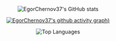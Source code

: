 <center>
  
  ![EgorChernov37's GitHub stats](https://github-readme-stats.vercel.app/api?username=EgorChernov37&count_private=true&show_icons=true&theme=dark&hide_title=true) 
  
  [![EgorChernov37's github activity graph](https://github-readme-activity-graph.cyclic.app/graph?username=EgorChernov37&theme=dark))](https://github.com/ashutosh00710/github-readme-activity-graph)
  
  ![Top Languages](https://github-readme-stats.vercel.app/api/top-langs/?username=EgorChernov37&exclude_repo=frityet.github.io,Blog,wiki,CoDZombies-H3VR,MeatKit,WurstLink,OkBot,robot&theme=dark&hide=cmake,makefile,shaderlab,mathematica,hlsl)
  
</center>
